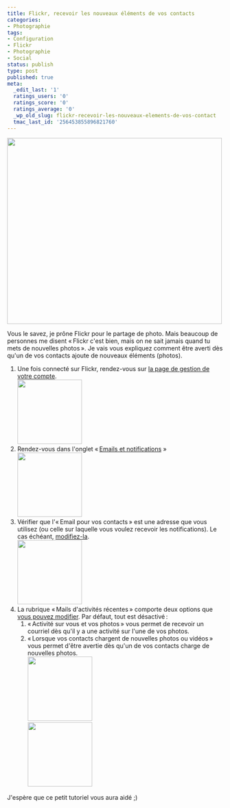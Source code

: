 ```yaml
---
title: Flickr, recevoir les nouveaux éléments de vos contacts
categories:
- Photographie
tags:
- Configuration
- Flickr
- Photographie
- Social
status: publish
type: post
published: true
meta:
  _edit_last: '1'
  ratings_users: '0'
  ratings_score: '0'
  ratings_average: '0'
  _wp_old_slug: flickr-recevoir-les-nouveaux-elements-de-vos-contact
  tmac_last_id: '256453855896821760'
---
```

<p><img class="alignnone size-medium wp-image-1641" title="Message Flickr : Nouveaux éléments de vos contacts" src="https://dlgjp9x71cipk.cloudfront.net/2010/05/Flickr-Nouveaux-éléments-de-vos-contacts-—-Boîte-de-réception-500x434.png" alt="" width="500" height="434" /></p>
<p>Vous le savez, je prône Flickr pour le partage de photo. Mais beaucoup de personnes me disent « Flickr c'est bien, mais on ne sait jamais quand tu mets de nouvelles photos ». Je vais vous expliquez comment être averti dès qu'un de vos contacts ajoute de nouveaux éléments (photos).</p>
<p><!--more--></p>
<ol>
<li>Une fois connecté sur Flickr, rendez-vous sur <a title="Page de gestion de votre compte" href="https://www.flickr.com/account/">la page de gestion de votre compte</a>.<br />
<a href="https://dlgjp9x71cipk.cloudfront.net/2010/05/Bienvenue-sur-Flickr -1.png"><img class="alignnone size-thumbnail wp-image-1642" title="Bienvenue sur Flickr  !1" src="https://dlgjp9x71cipk.cloudfront.net/2010/05/Bienvenue-sur-Flickr -1-150x150.png" alt="" width="150" height="150" /></a></li>
<li>Rendez-vous dans l'onglet « <a title="Onglet Emails et notifications" href="https://www.flickr.com/account/?tab=email">Emails et notifications</a> »<br />
<a href="https://dlgjp9x71cipk.cloudfront.net/2010/05/Flickr -Votre-compte.png"><img class="alignnone size-thumbnail wp-image-1643" title="Flickr - Votre compte" src="https://dlgjp9x71cipk.cloudfront.net/2010/05/Flickr -Votre-compte-150x150.png" alt="" width="150" height="150" /></a></li>
<li>Vérifier que l'« Email pour vos contacts » est une adresse que vous utilisez (ou celle sur laquelle vous voulez recevoir les notifications). Le cas échéant, <a title="Modifiez son adresse mail" href="https://www.flickr.com/account/prefs/email/?from=email">modifiez-la</a>.<br />
<a href="https://dlgjp9x71cipk.cloudfront.net/2010/05/Flickr -Votre-compte1.png"><img class="alignnone size-thumbnail wp-image-1644" title="Flickr - Votre compte" src="https://dlgjp9x71cipk.cloudfront.net/2010/05/Flickr -Votre-compte1-150x150.png" alt="" width="150" height="150" /></a></li>
<li>La rubrique « Mails d'activités récentes » comporte deux options que <a title="Modifier les réglages concernant l'activité" href="https://www.flickr.com/account/prefs/email/activity/?from=email">vous pouvez modifier</a>. Par défaut, tout est désactivé :
<ol>
<li>« Activité sur vous et vos photos » vous permet de recevoir un courriel dès qu'il y a une activité sur l'une de vos photos.</li>
<li> « Lorsque vos contacts chargent de nouvelles photos ou vidéos » vous permet d'être avertie dès qu'un de vos contacts charge de nouvelles photos.<br />
<a href="https://dlgjp9x71cipk.cloudfront.net/2010/05/Flickr -Votre-compte2.png"><img class="alignnone size-thumbnail wp-image-1645" title="Flickr - Votre compte" src="https://dlgjp9x71cipk.cloudfront.net/2010/05/Flickr -Votre-compte2-150x150.png" alt="" width="150" height="150" /></a><br />
<a href="https://dlgjp9x71cipk.cloudfront.net/2010/05/Flickr-Dernière-activité.png"><img class="alignnone size-thumbnail wp-image-1646" title="Flickr- Dernière activité" src="https://dlgjp9x71cipk.cloudfront.net/2010/05/Flickr-Dernière-activité-150x150.png" alt="" width="150" height="150" /></a></li>
</ol>
</li>
</ol>
<p>J'espère que ce petit tutoriel vous aura aidé ;)</p>
